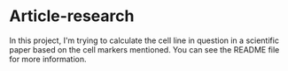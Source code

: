 # Article-research
In this project, I'm trying to calculate the cell line in question in a scientific paper based on the cell markers mentioned. You can see the README file for more information.
